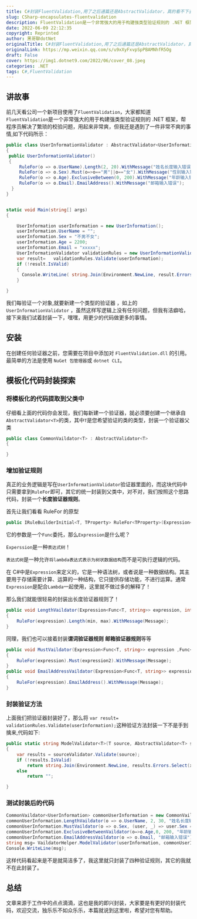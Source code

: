 ```yaml
---
title: C#封装FluentValidation,用了之后通篇还是AbstractValidator，真的看不下去了
slug: CSharp-encapsulates-fluentvalidation
description: FluentValidation是一个非常强大的用于构建强类型验证规则的 .NET 框架
date: 2022-06-09 22:12:35
copyright: Reprinted
author: 黑哥聊dotNet
originalTitle: C#封装FluentValidation,用了之后通篇还是AbstractValidator，真的看不下去了
originalLink: https://mp.weixin.qq.com/s/u9xXyFxvpSpPBAMNhfR5Og
draft: False
cover: https://img1.dotnet9.com/2022/06/cover_08.jpeg
categories: .NET
tags: C#,FluentValidation
---
```


## 讲故事

前几天看公司一个新项目使用了`FluentValidation`，大家都知道`FluentValidation`是一个非常强大的用于构建强类型验证规则的 .NET 框架，帮程序员解决了繁琐的校验问题，用起来非常爽，但我还是遇到了一件非常不爽的事情,如下代码所示：

```csharp
public class UserInformationValidator : AbstractValidator<UserInformation>
{
 public UserInformationValidator()
 {
     RuleFor(o => o.UserName).Length(2, 20).WithMessage("姓名长度输入错误");
     RuleFor(o => o.Sex).Must(o=>o=="男"||o=="女").WithMessage("性别输入错误");
     RuleFor(o => o.Age).ExclusiveBetween(0, 200).WithMessage("年龄输入错误");
     RuleFor(o => o.Email).EmailAddress().WithMessage("邮箱输入错误");
  }
}


static void Main(string[] args)
{

    UserInformation userInformation = new UserInformation();
    userInformation.UserName = "";
    userInformation.Sex = "不男不女";
    userInformation.Age = 2200;
    userInformation.Email = "xxxxx";
    UserInformationValidator validationRules = new UserInformationValidator();
    var result=   validationRules.Validate(userInformation);
    if (!result.IsValid)
    {
      Console.WriteLine( string.Join(Environment.NewLine, result.Errors.Select(x => x.ErrorMessage).ToArray()));
    }

}
```

我们每验证一个对象,就要新建一个类型的验证器 ，如上的`UserInformationValidator` ，虽然这样写逻辑上没有任何问题，但我有洁癖哈，接下来我们试着封装一下，嘿嘿，用更少的代码做更多的事情。

## 安装

在创建任何验证器之前，您需要在项目中添加对 `FluentValidation.dll` 的引用。最简单的方法是使用 `NuGet 包管理器`或 `dotnet CLI`。

## 模板化代码封装探索

### 将模板化的代码提取到父类中

仔细看上面的代码你会发现，我们每新建一个验证器，就必须要创建一个继承自`AbstractValidator<T>`的类，其中`T`是您希望验证的类的类型，封装一个验证器父类

```csharp
public class CommonVaildator<T> : AbstractValidator<T>
{

}
```

### 增加验证规则

真正的业务逻辑是写在`UserInformationValidator`验证器里面的，而这块代码中只需要拿到`RuleFor`即可，其它的统一封装到父类中，对不对，我们按照这个思路代码，封装一个**长度验证器规则**。

首先让我们看看 RuleFor 的原型

```csharp
public IRuleBuilderInitial<T, TProperty> RuleFor<TProperty>(Expression<Func<T, TProperty>> expression)
```

它的参数是一个`Func`委托，那么`Expression`是什么呢？

`Experssion`是一种`表达式树`！

`表达式树`是一种允许`将lambda表达式表示为树状数据结构`而不是可执行逻辑的代码。

在 C#中是`Expression`来定义的，它是一种语法树，或者说是一种数据结构。其主要用于存储需要计算、运算的一种结构，它只提供存储功能，不进行运算。通常`Expression`是配合`Lambda`一起使用，这里就不做过多的解释了！

那么我们就能很轻易的封装出长度验证器规则了！

```csharp
public void LengthVaildator(Expression<Func<T, string>> expression, int min, int max, string Message)
{
    RuleFor(expression).Length(min, max).WithMessage(Message);
}
```

同理，我们也可以接着封装**谓词验证器规则** **邮箱验证器规则**等等

```csharp
public void MustVaildator(Expression<Func<T, string>> expression ,Func<T,string, bool> expression2, string Message)
{
    RuleFor(expression).Must(expression2).WithMessage(Message);
}
public void EmailAddressVaildator(Expression<Func<T, string>> expression, string Message)
{
    RuleFor(expression).EmailAddress().WithMessage(Message);
}
```

### 封装验证方法

上面我们把验证器封装好了，那么将 `var result=   validationRules.Validate(userInformation);`这种验证方法封装一下不是手到擒来,代码如下:

```csharp
public static string ModelValidator<T>(T source, AbstractValidator<T> sourceValidator) where T : class
{
    var results = sourceValidator.Validate(source);
    if (!results.IsValid)
        return string.Join(Environment.NewLine, results.Errors.Select(x => x.ErrorMessage).ToArray());
    else
        return "";

}
```

### 测试封装后的代码

```csharp
CommonVaildator<UserInformation> commonUserInformation = new CommonVaildator<UserInformation>();
commonUserInformation.LengthVaildator(o => o.UserName, 2, 30, "姓名长度输入错误");
commonUserInformation.MustVaildator(o => o.Sex, (user, _) => user.Sex =="男"||user.Sex=="女" , "性别输入错误");
commonUserInformation.ExclusiveBetweenVaildator(o=>o.Age,0, 200, "年龄输入错误");
commonUserInformation.EmailAddressVaildator(o => o.Email, "邮箱输入错误");
string msg= VaildatorHelper.ModelValidator(userInformation, commonUserInformation);
Console.WriteLine(msg);
```

这样代码看起来是不是就简洁多了，我这里就只封装了四种验证规则，其它的我就不在此封装了。

## 总结

文章来源于工作中的点点滴滴，这也是我的即兴封装，大家要是有更好的封装代码，欢迎交流，独乐乐不如众乐乐，本篇就说到这里啦，希望对您有帮助。
